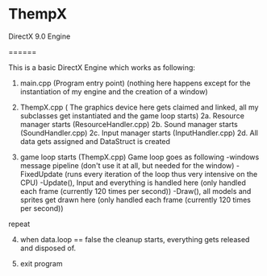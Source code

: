 ThempX
======

DirectX 9.0 Engine

======

This is a basic DirectX Engine which works as following:

1. main.cpp  (Program entry point) (nothing here happens except for the instantiation of my engine and the creation of a window)
2. ThempX.cpp  ( The graphics device here gets claimed and linked, all my subclasses get instantiated and the game loop starts)
2a. Resource manager starts (ResourceHandler.cpp)
2b. Sound manager starts    (SoundHandler.cpp)
2c. Input manager starts    (InputHandler.cpp)
2d. All data gets assigned and DataStruct is created

3. game loop starts (ThempX.cpp)
Game loop goes as following 
 -windows message pipeline (don't use it at all, but needed for the window)
 -FixedUpdate (runs every iteration of the loop thus very intensive on the CPU)
 -Update(), Input and everything is handled here (only handled each frame (currently 120 times per second))
 -Draw(),  all models and sprites get drawn here (only handled each frame (currently 120 times per second))
 
 repeat
 
4. when data.loop == false the cleanup starts, everything gets released and disposed of.

5. exit program

